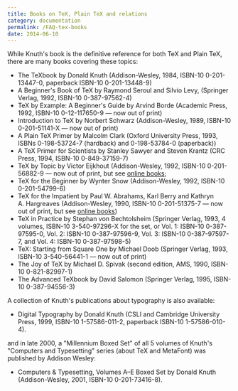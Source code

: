 ```yaml
---
title: Books on TeX, Plain TeX and relations
category: documentation
permalink: /FAQ-tex-books
date: 2014-06-10
---
```


While Knuth's book is the definitive reference for both TeX and
Plain TeX, there are many books covering these topics:

- The TeXbook by Donald Knuth (Addison-Wesley, 1984,
  ISBN-10 0-201-13447-0, paperback ISBN-10 0-201-13448-9)
- A Beginner's Book of TeX by Raymond Seroul and Silvio Levy,
  (Springer Verlag, 1992, ISBN-10 0-387-97562-4)
- TeX by Example: A Beginner's Guide by Arvind Borde 
  (Academic Press, 1992, ISBN-10 0-12-117650-9&nbsp;&mdash; now out of print)
- Introduction to TeX by Norbert Schwarz (Addison-Wesley,
  1989, ISBN-10 0-201-51141-X&nbsp;&mdash; now out of print)
- A Plain TeX Primer by Malcolm Clark (Oxford University
  Press, 1993, ISBNs&nbsp;0-198-53724-7 (hardback) and&nbsp;0-198-53784-0
  (paperback))
- A TeX Primer for Scientists by Stanley Sawyer and Steven
  Krantz (CRC Press, 1994, ISBN-10 0-849-37159-7)
- TeX by Topic by Victor Eijkhout (Addison-Wesley, 1992,
  ISBN-10 0-201-56882-9&nbsp;&mdash; now out of print, but see
  [online books](FAQ-ol-books);
- TeX for the Beginner by Wynter Snow (Addison-Wesley, 1992,
  ISBN-10 0-201-54799-6)
- TeX for the Impatient by Paul W.&nbsp;Abrahams, Karl Berry and
  Kathryn A.&nbsp;Hargreaves (Addison-Wesley, 1990,
  ISBN-10 0-201-51375-7&nbsp;&mdash; now out of print, but see
  [online books](FAQ-ol-books))
- TeX in Practice by Stephan von Bechtolsheim (Springer
  Verlag, 1993, 4 volumes, ISBN-10 3-540-97296-X for the set, or
  Vol.&nbsp;1: ISBN-10 0-387-97595-0, 
  Vol.&nbsp;2: ISBN-10 0-387-97596-9, 
  Vol.&nbsp;3: ISBN-10 0-387-97597-7, and 
  Vol.&nbsp;4: ISBN-10 0-387-97598-5)
- TeX: Starting from Square One
  by Michael Doob (Springer
  Verlag, 1993, ISBN-10 3-540-56441-1&nbsp;&mdash; now out of print)
- The Joy of TeX by Michael D.&nbsp;Spivak (second edition,
  AMS, 1990, ISBN-10 0-821-82997-1)
- The Advanced TeXbook by David Salomon (Springer Verlag, 1995,
  ISBN-10 0-387-94556-3)

A collection of Knuth's publications about typography is also available:

- Digital Typography by Donald Knuth (CSLI and Cambridge
  University Press, 1999, ISBN-10 1-57586-011-2, paperback
  ISBN-10 1-57586-010-4).

and in late 2000, a "Millennium Boxed Set" of all
5 volumes of Knuth's "Computers and Typesetting" series (about
TeX and MetaFont) was published by Addison Wesley:

- Computers & Typesetting, Volumes A&ndash;E Boxed Set by Donald Knuth
  (Addison-Wesley, 2001, ISBN-10 0-201-73416-8).

